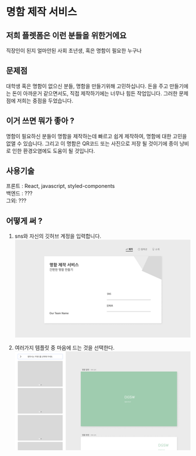 # 명함 제작 서비스

## 저희 플렛폼은 이런 분들을 위한거에요

직장인이 된지 얼마안된 사회 초년생, 혹은 명함이 필요한 누구나

## 문제점

대학생 혹은 명함이 없으신 분들, 명함을 만들기위해 고민하십니다. 돈을 주고 만들기에는 돈이 아까운거 같으면서도, 직접 제작하기에는 너무나 힘든 작업입니다. 그러한 문제점에 저희는 중점을 두었습니다.

## 이거 쓰면 뭐가 좋아 ?

명함이 필요하신 분들이 명함을 제작하는데 빠르고 쉽게 제작하여, 명함에 대한 고민을 없앨 수 있습니다. 그리고 이 명함은 QR코드 또는 사진으로 저장 될 것이기에 종이 낭비로 인한 환경오염에도 도움이 될 것입니다.

## 사용기술

프론트 : React, javascript, styled-components  
백엔드 : ???  
그외: ???

## 어떻게 써 ?

1. sns와 자신의 깃허브 계정을 입력합니다.
   ![main](./mainPic.png)

2. 여러가지 템플릿 중 마음에 드는 것을 선택한다.
   ![main](./after.png)

